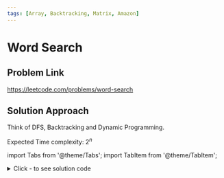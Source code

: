 ```yaml
---
tags: [Array, Backtracking, Matrix, Amazon]
---
```


# Word Search

## Problem Link
https://leetcode.com/problems/word-search


## Solution Approach

Think of DFS, Backtracking and Dynamic Programming.

Expected Time complexity: $2^n$

import Tabs from '@theme/Tabs';
import TabItem from '@theme/TabItem';

<details><summary>Click - to see solution code</summary>
<Tabs>
<TabItem value="cpp" label="C++">

```cpp
class Solution {
    vector<vector<char>> board;

   public:
    bool search(string word, int ix, int i, int j) {
        if (i >= board.size() || j >= board[0].size()) return false;

        if (ix >= word.length()) return true;
        if (word[ix] != this->board[i][j]) return false;
        if (ix == word.length() - 1) return true;

        char ch = board[i][j];
        board[i][j] = '*';

        int dx[] = {0, 0, 1, -1};
        int dy[] = {1, -1, 0, 0};
        for (int k = 0; k < 4; k++)
            if (search(word, ix + 1, i + dx[k], j + dy[k])) return true;

        board[i][j] = ch;

        return false;
    }

    bool exist(vector<vector<char>>& board, string word) {
        int n = board.size();
        int m = board[0].size();
        this->board = board;
        for (int i = 0; i < n; i++) {
            for (int j = 0; j < m; j++) {
                if (search(word, 0, i, j)) return true;
            }
        }
        return false;
    }
};
```
</TabItem>
</Tabs>
</details>